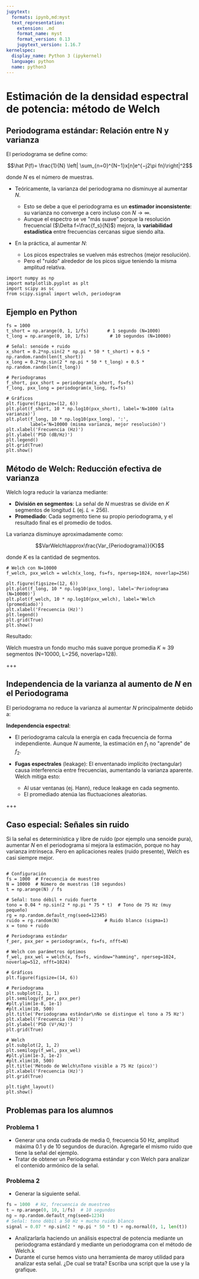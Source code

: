 ```yaml
---
jupytext:
  formats: ipynb,md:myst
  text_representation:
    extension: .md
    format_name: myst
    format_version: 0.13
    jupytext_version: 1.16.7
kernelspec:
  display_name: Python 3 (ipykernel)
  language: python
  name: python3
---
```


# Estimación de la densidad espectral de potencia: método de Welch

## Periodograma estándar: Relación entre N y varianza

El periodograma se define como:

$$\hat P(f)= \frac{1}{N} \left| \sum_{n=0}^{N−1}x[n]e^{−j2\pi fn}\right|^2$$


donde $N$ es el número de muestras.


- Teóricamente, la varianza del periodograma no disminuye al aumentar $N$.
    - Esto se debe a que el periodograma es un **estimador inconsistente**: su varianza no converge a cero incluso con $N\rightarrow\infty$.
    - Aunque el espectro se ve "más suave" porque la resolución frecuencial ($\Delta f=\frac{f_s}{N}$) mejora, la **variabilidad estadística** entre frecuencias cercanas sigue siendo alta.

- En la práctica, al aumentar $N$:
    - Los picos espectrales se vuelven más estrechos (mejor resolución).
    - Pero el "ruido" alrededor de los picos sigue teniendo la misma amplitud relativa.

```{code-cell} ipython3
import numpy as np
import matplotlib.pyplot as plt
import scipy as sc
from scipy.signal import welch, periodogram
```

## Ejemplo en Python

```{code-cell} ipython3
fs = 1000
t_short = np.arange(0, 1, 1/fs)       # 1 segundo (N=1000)
t_long = np.arange(0, 10, 1/fs)        # 10 segundos (N=10000)

# Señal: senoide + ruido
x_short = 0.2*np.sin(2 * np.pi * 50 * t_short) + 0.5 * np.random.randn(len(t_short))
x_long = 0.2*np.sin(2 * np.pi * 50 * t_long) + 0.5 * np.random.randn(len(t_long))

# Periodogramas
f_short, pxx_short = periodogram(x_short, fs=fs)
f_long, pxx_long = periodogram(x_long, fs=fs)

# Gráficos
plt.figure(figsize=(12, 6))
plt.plot(f_short, 10 * np.log10(pxx_short), label='N=1000 (alta varianza)')
plt.plot(f_long, 10 * np.log10(pxx_long), ':',
         label='N=10000 (misma varianza, mejor resolución)')
plt.xlabel('Frecuencia (Hz)')
plt.ylabel('PSD (dB/Hz)')
plt.legend()
plt.grid(True)
plt.show()
```

## Método de Welch: Reducción efectiva de varianza

Welch logra reducir la varianza mediante:

- **División en segmentos**: La señal de $N$ muestras se divide en $K$ segmentos de longitud $L$ (ej. $L=256$).
- **Promediado**: Cada segmento tiene su propio periodograma, y el resultado final es el promedio de todos.

La varianza disminuye aproximadamente como:

$$VarWelch\approx\frac{Var_{Periodograma}}{K}$$

donde $K$ es la cantidad de segmentos.

```{code-cell} ipython3
# Welch con N=10000
f_welch, pxx_welch = welch(x_long, fs=fs, nperseg=1024, noverlap=256)

plt.figure(figsize=(12, 6))
plt.plot(f_long, 10 * np.log10(pxx_long), label='Periodograma (N=10000)')
plt.plot(f_welch, 10 * np.log10(pxx_welch), label='Welch (promediado)')
plt.xlabel('Frecuencia (Hz)')
plt.legend()
plt.grid(True)
plt.show()
```

Resultado:

Welch muestra un fondo mucho más suave porque promedia $K\approx 39$ segmentos (N=10000, L=256, noverlap=128).

+++

## Independencia de la varianza al aumento de $N$ en el Periodograma

El periodograma no reduce la varianza al aumentar $N$ principalmente debido a:

**Independencia espectral**: 
- El periodograma calcula la energía en cada frecuencia de forma independiente. Aunque $N$ aumente, la estimación en $f_1$ no "aprende" de $f_2$.
  
- **Fugas espectrales** (leakage): El enventanado implícito (rectangular) causa interferencia entre frecuencias, aumentando la varianza aparente. Welch mitiga esto:
    - Al usar ventanas (ej. Hann), reduce leakage en cada segmento.
    - El promediado atenúa las fluctuaciones aleatorias.

+++

## Caso especial: Señales sin ruido

Si la señal es determinística y libre de ruido (por ejemplo una senoide pura), aumentar $N$ en el periodograma sí mejora la estimación, porque no hay varianza intrínseca. Pero en aplicaciones reales (ruido presente), Welch es casi siempre mejor.

```{code-cell} ipython3

# Configuración
fs = 1000  # Frecuencia de muestreo
N = 10000  # Número de muestras (10 segundos)
t = np.arange(N) / fs

# Señal: tono débil + ruido fuerte
tono = 0.04 * np.sin(2 * np.pi * 75 * t)  # Tono de 75 Hz (muy pequeño)
rg = np.random.default_rng(seed=12345)
ruido = rg.random(N)                 # Ruido blanco (sigma=1)
x = tono + ruido

# Periodograma estándar
f_per, pxx_per = periodogram(x, fs=fs, nfft=N)

# Welch con parámetros óptimos
f_wel, pxx_wel = welch(x, fs=fs, window="hamming", nperseg=1024, noverlap=512, nfft=1024)

# Gráficos
plt.figure(figsize=(14, 6))

# Periodograma
plt.subplot(2, 1, 1)
plt.semilogy(f_per, pxx_per)
#plt.ylim(1e-8, 1e-1)
#plt.xlim(10, 500)
plt.title('Periodograma estándar\nNo se distingue el tono a 75 Hz')
plt.xlabel('Frecuencia (Hz)')
plt.ylabel('PSD (V²/Hz)')
plt.grid(True)

# Welch
plt.subplot(2, 1, 2)
plt.semilogy(f_wel, pxx_wel)
#plt.ylim(1e-3, 1e-2)
#plt.xlim(10, 500)
plt.title('Método de Welch\nTono visible a 75 Hz (pico)')
plt.xlabel('Frecuencia (Hz)')
plt.grid(True)

plt.tight_layout()
plt.show()
```

## Problemas para los alumnos

### Problema 1
- Generar una onda cudrada de media 0, frecuencia 50 Hz, amplitud máxima 0.1 y de 10 segundos de duración. Agregarle el mismo ruido que tiene la señal del ejemplo.
- Tratar de obtener un Periodograma estándar y con Welch para analizar el contenido armónico de la señal.

### Problema 2

- Generar la siguiente señal.

```python
fs = 1000  # Hz, frecuencia de muestreo
t = np.arange(0, 10, 1/fs)  # 10 segundos
ng = np.random.default_rng(seed=1234)
# Señal: tono débil a 50 Hz + mucho ruido blanco
signal = 0.07 * np.sin(2 * np.pi * 50 * t) + ng.normal(0, 1, len(t))
```

- Analizarlarla haciendo un análisis espectral de potencia mediante un periodograma estándard y mediante un periodograma con el método de Welch.k
- Durante el curse hemos visto una herramienta de maroy utilidad para analizar esta señal. ¿De cual se trata? Escriba una script que la use y la grafique.


   

```{code-cell} ipython3

```
